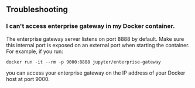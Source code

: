 ## Troubleshooting

### I can't access enterprise gateway in my Docker container.

The enterprise gateway server listens on port 8888 by default. Make sure this internal port is exposed 
on an external port when starting the container. For example, if you run:

```
docker run -it --rm -p 9000:8888 jupyter/enterprise-gateway
```

you can access your enterprise gateway on the IP address of your Docker host at port 9000.
